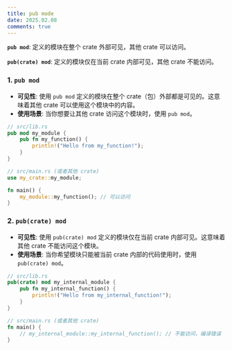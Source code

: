 ```yaml
---
title: pub mode
date: 2025.02.08
comments: true
---
```


__`pub mod`__: 定义的模块在整个 crate 外部可见，其他 crate 可以访问。

__`pub(crate) mod`__: 定义的模块仅在当前 crate 内部可见，其他 crate 不能访问。

### 1. `pub mod`

- __可见性__: 使用 `pub mod` 定义的模块在整个 crate（包）外部都是可见的。这意味着其他 crate 可以使用这个模块中的内容。
- __使用场景__: 当你想要让其他 crate 访问这个模块时，使用 `pub mod`。

```rust
// src/lib.rs
pub mod my_module {
    pub fn my_function() {
        println!("Hello from my_function!");
    }
}

// src/main.rs (或者其他 crate)
use my_crate::my_module;

fn main() {
    my_module::my_function(); // 可以访问
}
```

### 2. `pub(crate) mod`

- __可见性__: 使用 `pub(crate) mod` 定义的模块仅在当前 crate 内部可见。这意味着其他 crate 不能访问这个模块。
- __使用场景__: 当你希望模块只能被当前 crate 内部的代码使用时，使用 `pub(crate) mod`。

```rust
// src/lib.rs
pub(crate) mod my_internal_module {
    pub fn my_internal_function() {
        println!("Hello from my_internal_function!");
    }
}

// src/main.rs (或者其他 crate)
fn main() {
    // my_internal_module::my_internal_function(); // 不能访问，编译错误
}
```

